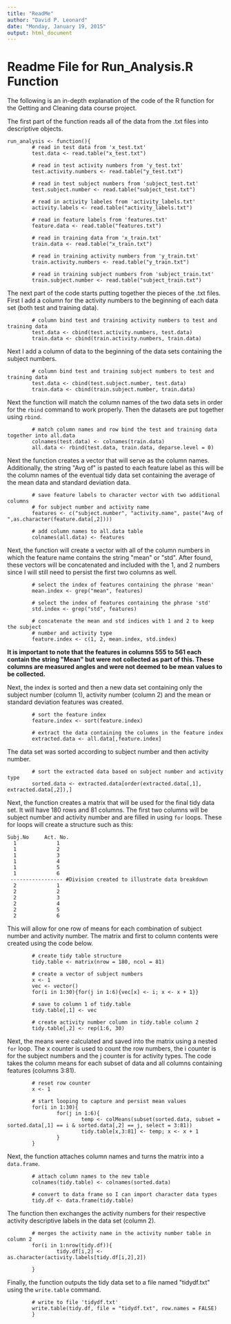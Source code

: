 ```yaml
---
title: "ReadMe"
author: "David P. Leonard"
date: "Monday, January 19, 2015"
output: html_document
---
```


# Readme File for Run_Analysis.R Function

The following is an in-depth explanation of the code of the R function for the Getting and Cleaning data course project.  

The first part of the function reads all of the data from the .txt files into descriptive objects.

```
run_analysis <- function(){
        # read in test data from 'x_test.txt'
        test.data <- read.table("x_test.txt")

        # read in test activity numbers from 'y_test.txt'
        test.activity.numbers <- read.table("y_test.txt")
        
        # read in test subject numbers from 'subject_test.txt'
        test.subject.number <- read.table("subject_test.txt")
        
        # read in activity labeles from 'activity_labels.txt'
        activity.labels <- read.table("activity_labels.txt")
        
        # read in feature labels from 'features.txt'
        feature.data <- read.table("features.txt")
        
        # read in training data from 'x_train.txt'
        train.data <- read.table("x_train.txt")
        
        # read in training activity numbers from 'y_train.txt'
        train.activity.numbers <- read.table("y_train.txt")
        
        # read in training subject numbers from 'subject_train.txt'
        train.subject.number <- read.table("subject_train.txt")
```

The next part of the code starts putting together the pieces of the .txt files.  First I add a column for the activity numbers to the beginning of each data set (both test and training data).

```        
        # column bind test and training activity numbers to test and training data
        test.data <- cbind(test.activity.numbers, test.data)
        train.data <- cbind(train.activity.numbers, train.data)
```

Next I add a column of data to the beginning of the data sets containing the subject numbers.

```
        # column bind test and training subject numbers to test and training data
        test.data <- cbind(test.subject.number, test.data)
        train.data <- cbind(train.subject.number, train.data)
```

Next the function will match the column names of the two data sets in order for the `rbind` command to work properly.  Then the datasets are put together using `rbind`.

```
        # match column names and row bind the test and training data together into all.data
        colnames(test.data) <- colnames(train.data)
        all.data <- rbind(test.data, train.data, deparse.level = 0)
```

Next the function creates a vector that will serve as the column names.  Additionally, the string "Avg of" is pasted to each feature label as this will be the column names of the eventual tidy data set containing the average of the mean data and standard deviation data.

```
        # save feature labels to character vector with two additional columns
        # for subject number and activity name
        features <- c("subject.number", "activity.name", paste("Avg of ",as.character(feature.data[,2])))

        # add column names to all.data table
        colnames(all.data) <- features
```

Next, the function will create a vector with all of the column numbers in which the feature name contains the string "mean" or "std".  After found, these vectors will be concatenated and included with the 1, and 2 numbers since I will still need to persist the first two columns as well.

```
        # select the index of features containing the phrase 'mean'
        mean.index <- grep("mean", features)
        
        # select the index of features containing the phrase 'std'
        std.index <- grep("std", features)
        
        # concatenate the mean and std indices with 1 and 2 to keep the subject
        # number and activity type
        feature.index <- c(1, 2, mean.index, std.index)
```
**It is important to note that the features in columns 555 to 561 each contain the string "Mean" but were not collected as part of this.  These columns are measured angles and were not deemed to be mean values to be collected.**

Next, the index is sorted and then a new data set containing only the subject number (column 1), activity number (column 2) and the mean or standard deviation features was created.

```
        # sort the feature index
        feature.index <- sort(feature.index)
        
        # extract the data containing the columns in the feature index
        extracted.data <- all.data[,feature.index]
```
The data set was sorted according to subject number and then activity number.

```
        # sort the extracted data based on subject number and activity type
        sorted.data <- extracted.data[order(extracted.data[,1], extracted.data[,2]),]
```
Next, the function creates a matrix that will be used for the final tidy data set.  It will have 180 rows and 81 columns.  The first two columns will be subject number and activity number and are filled in using `for` loops.  These for loops will create a structure such as this:
```
Subj.No     Act. No.
  1             1
  1             2
  1             3
  1             4
  1             5
  1             6
 ----------------- #Division created to illustrate data breakdown
  2             1
  2             2
  2             3
  2             4
  2             5
  2             6
```
This will allow for one row of means for each combination of subject number and activity number.  The matrix and first to column contents were created using the code below.

```
        # create tidy table structure
        tidy.table <- matrix(nrow = 180, ncol = 81)
        
        # create a vector of subject numbers
        x <- 1
        vec <- vector()
        for(i in 1:30){for(j in 1:6){vec[x] <- i; x <- x + 1}}
        
        # save to column 1 of tidy.table
        tidy.table[,1] <- vec
        
        # create activity number column in tidy.table column 2
        tidy.table[,2] <- rep(1:6, 30)
```
Next, the means were calculated and saved into the matrix using a nested `for` loop.  The x counter is used to count the row numbers, the i counter is for the subject numbers and the j counter is for activity types.  The code takes the column means for each subset of data and all columns containing features (columns 3:81).

```
        # reset row counter
        x <- 1
        
        # start looping to capture and persist mean values
        for(i in 1:30){
                for(j in 1:6){
                        temp <- colMeans(subset(sorted.data, subset = sorted.data[,1] == i & sorted.data[,2] == j, select = 3:81))
                        tidy.table[x,3:81] <- temp; x <- x + 1
                }
        }
```
Next, the function attaches column names and turns the matrix into a `data.frame`.
```
        # attach column names to the new table
        colnames(tidy.table) <- colnames(sorted.data)
        
        # convert to data frame so I can import character data types
        tidy.df <- data.frame(tidy.table)
```
The function then exchanges the activity numbers for their respective activity descriptive labels in the data set (column 2).
```
        # merges the activity name in the activity number table in column 2
        for(i in 1:nrow(tidy.df)){
                tidy.df[i,2] <- as.character(activity.labels[tidy.df[i,2],2])
        
        }
```
Finally, the function outputs the tidy data set to a file named "tidydf.txt" using the `write.table` command.
```
        # write to file 'tidydf.txt'
        write.table(tidy.df, file = "tidydf.txt", row.names = FALSE) 
        }
```        